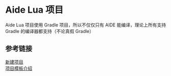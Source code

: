 # Aide Lua 项目
Aide Lua 项目使用 Gradle 项目，所以不仅仅只有 AIDE 能编译，理论上所有支持 Gradle 的编译器都支持（不论真假 Gradle）

## 参考链接
[新建项目](/function/newproject.md) <br>
[项目模板介绍](/project/template/README.md)
